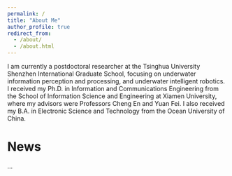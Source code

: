 ```yaml
---
permalink: /
title: "About Me"
author_profile: true
redirect_from: 
  - /about/
  - /about.html
---
```


I am currently a postdoctoral researcher at the Tsinghua University Shenzhen International Graduate School, focusing on underwater information perception and processing, and underwater intelligent robotics. I received my Ph.D. in Information and Communications Engineering from the School of Information Science and Engineering at Xiamen University, where my advisors were Professors Cheng En and Yuan Fei. I also received my B.A. in Electronic Science and Technology from the Ocean University of China.


News
======
...

